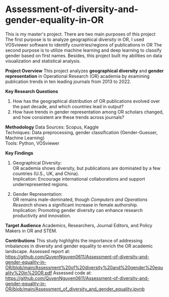 # Assessment-of-diversity-and-gender-equality-in-OR
This is my master's project.
There are two main purposes of this project
The first purpose is to analyze geographical diversity in OR, I used VOSviewer software to identify countries/regions of publications in OR
The second purpose is to utilize machine learning and deep learning to classify gender based on first names. 
Besides, this project built my abilities on data visualization and statistical analysis. 

**Project Overview**
This project analyzes **geographical diversity** and **gender representation** in Operational Research (OR) academia by examining publication trends in ten leading journals from 2013 to 2022.

**Key Research Questions**
1. How has the geographical distribution of OR publications evolved over the past decade, and which countries lead in output?  
2. How have trends in gender representation among OR scholars changed, and how consistent are these trends across journals?

**Methodology**
Data Sources: Scopus, Kaggle  
Techniques: Data preprocessing, gender classification (Gender-Guesser, Machine Learning)  
Tools: Python, VOSviewer

**Key Findings**
1. Geographical Diversity:  
   OR academia shows diversity, but publications are dominated by a few countries (U.S., UK, and China).  
  Implication: Encourage international collaborations and support underrepresented regions.  

2. Gender Representation:  
OR remains male-dominated, though *Computers and Operations Research* shows a significant increase in female authorship.  
Implication: Promoting gender diversity can enhance research productivity and innovation.

**Target Audience**
Academics, Researchers, Journal Editors, and Policy Makers in OR and STEM.

**Contributions**
This study highlights the importance of addressing imbalances in diversity and gender equality to enrich the OR academic landscape.
Assessed report at: https://github.com/QuyenNguyen0611/Assessment-of-diversity-and-gender-equality-in-OR/blob/main/Assessment%20of%20diversity%20and%20gender%20equality%20in%20OR.pdf
Assessed code at: https://github.com/QuyenNguyen0611/Assessment-of-diversity-and-gender-equality-in-OR/blob/main/Assessment_of_diversity_and_gender_equality.ipynb


